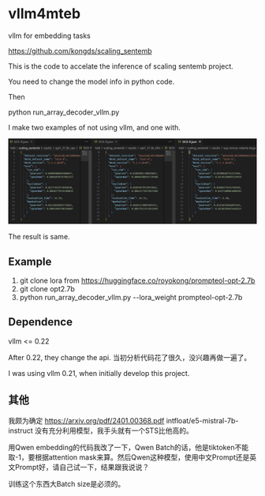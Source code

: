 # vllm4mteb
vllm for embedding tasks

https://github.com/kongds/scaling_sentemb

This is the code to accelate the inference of scaling sentemb project.

You need to change the model info in python code.

Then

python run_array_decoder_vllm.py

I make two examples of not using vllm, and one with.

![Alt text](image.png)

The result is same.

## Example

1. git clone lora from https://huggingface.co/royokong/prompteol-opt-2.7b
2. git clone opt2.7b
3. python run_array_decoder_vllm.py --lora_weight prompteol-opt-2.7b

## Dependence

vllm <= 0.22

After 0.22, they change the api. 当初分析代码花了很久，没兴趣再做一遍了。

I was using vllm 0.21, when initially develop this project.

## 其他

我颇为确定 https://arxiv.org/pdf/2401.00368.pdf intfloat/e5-mistral-7b-instruct 没有充分利用模型，我手头就有一个STS比他高的。

用Qwen embedding的代码我改了一下，Qwen Batch的话，他是tiktoken不能取-1，要根据attention mask来算。然后Qwen这种模型，使用中文Prompt还是英文Prompt好，请自己试一下，结果跟我说说？

训练这个东西大Batch size是必须的。